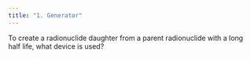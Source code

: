 ```yaml
---
title: "1. Generator"
---
```

To create a radionuclide daughter from a parent radionuclide with a long half life, what device is used?

